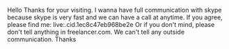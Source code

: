 Hello
Thanks for your visiting.
I wanna have full communication with skype because skype is very fast and we can have a call at anytime.
If you agree, please find me: live:.cid.1ec8c47eb968be2e
Or if you don't mind, please don't tell anything in freelancer.com.
We can't tell any outside communication.
Thanks
